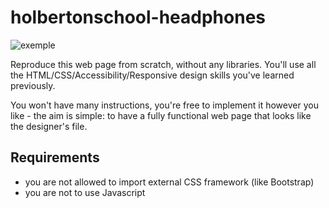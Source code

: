 # holbertonschool-headphones


![exemple](images/exemple.png)


Reproduce this web page from scratch, without any libraries. You'll use all the HTML/CSS/Accessibility/Responsive design skills you've learned previously.

You won't have many instructions, you're free to implement it however you like - the aim is simple: to have a fully functional web page that looks like the designer's file.

## Requirements

- you are not allowed to import external CSS framework (like Bootstrap)
- you are not to use Javascript
